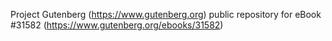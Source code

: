 Project Gutenberg (https://www.gutenberg.org) public repository for eBook #31582 (https://www.gutenberg.org/ebooks/31582)
